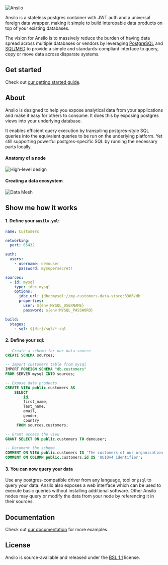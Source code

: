 ![Ansilo](https://uploads-ssl.webflow.com/634643648780f64459633a43/638ace9b90ec6df05064bc70_logo-with-text-sm.png)

Ansilo is a stateless postgres container with JWT auth and a universal foreign data wrapper, making it simple to build interopable data products on top of your existing databases.

The vision for Ansilo is to massively reduce the burden of having data spread across multiple databases or vendors by leveraging [PostgreSQL](https://postgresql.org/) and [SQL/MED](https://en.wikipedia.org/wiki/SQL/MED) to provide a simple and standards-compliant interface to query, copy or move data across disparate systems.  

## Get started

Check out [our getting started guide](https://docs.ansilo.io/getting-started/access/). 

## About

Ansilo is designed to help you expose analytical data from your applications and make it easy for others to consume. It does this by exposing postgres views  into your underlying database. 

It enables efficient query execution by transpiling postgres-style SQL queries into the equivalent queries to be run on the underlying platform. Yet still supporting powerful postgres-specific SQL by running the necessary parts locally.

#### Anatomy of a node

<picture>
  <source media="(prefers-color-scheme: dark)" srcset="https://uploads-ssl.webflow.com/634643648780f64459633a43/638ae11bc239dee569ad4cba_Ansilo%20-%20Docs%20-%20System%20Architecture-dark.png">
  <img alt="High-level design" src="https://uploads-ssl.webflow.com/634643648780f64459633a43/638ae11c9a1618e38b992c1b_Ansilo%20-%20Docs%20-%20System%20Architecture.png">
</picture>

#### Creating a data ecosystem

<picture>
  <source media="(prefers-color-scheme: dark)" srcset="https://uploads-ssl.webflow.com/634643648780f64459633a43/638dac9157859fd453ee6c0d_Ansilo%20-%20Docs%20-%20Use%20case%20-%20Data%20Mesh-dark.png">
  <img alt="Data Mesh" src="https://uploads-ssl.webflow.com/634643648780f64459633a43/638dac9026be9b2aebbbd3ac_Ansilo%20-%20Docs%20-%20Use%20case%20-%20Data%20Mesh.png">
</picture>


## Show me how it works

#### 1. Define your `ansilo.yml`:

```yml
name: Customers

networking:
  port: 65432

auth:
  users:
    - username: demouser
      password: mysupersecret!

sources:
  - id: mysql
    type: jdbc.mysql
    options:
      jdbc_url: jdbc:mysql://my-customers-data-store:3306/db
      properties:
        user: ${env:MYSQL_USERNAME}
        password: ${env:MYSQL_PASSWORD}

build:
  stages:
    - sql: ${dir}/sql/*.sql
```

#### 2. Define your sql:

```sql
-- Create a schema for our data source
CREATE SCHEMA sources;

-- Import customers table from mysql
IMPORT FOREIGN SCHEMA "db.customers" 
FROM SERVER mysql INTO sources;

-- Expose data products
CREATE VIEW public.customers AS
    SELECT 
        id,
        first_name,
        last_name,
        email,
        gender,
        country
     FROM sources.customers;

-- Grant access the view
GRANT SELECT ON public.customers TO demouser;

-- Document the schema
COMMENT ON VIEW public.customers IS 'The customers of our organisation';
COMMENT ON COLUMN public.customers.id IS 'UUIDv4 identifier';
```

#### 3. You can now query your data

Use any postgres-compatible driver from any language, tool or `psql` to query your data.
Ansilo also exposes a web interface which can be used to execute basic queries without installing additional software.
Other Ansilo nodes may query or modify the data from your node by referencing it in their sources.

## Documentation

Check out [our documentation](https://docs.ansilo.io) for more examples.

## License

Ansilo is source-available and released under the [BSL 1.1](./LICENSE) license.

